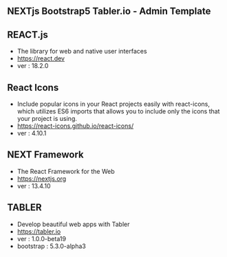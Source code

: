 ## NEXTjs Bootstrap5 Tabler.io - Admin Template

## REACT.js

- The library for web and native user interfaces
- https://react.dev
- ver : 18.2.0

## React Icons

- Include popular icons in your React projects easily with react-icons, which utilizes ES6 imports that allows you to include only the icons that your project is using.
- https://react-icons.github.io/react-icons/
- ver : 4.10.1

## NEXT Framework

- The React Framework for the Web
- https://nextjs.org
- ver : 13.4.10

## TABLER

- Develop beautiful web apps with Tabler
- https://tabler.io
- ver : 1.0.0-beta19
- bootstrap : 5.3.0-alpha3
